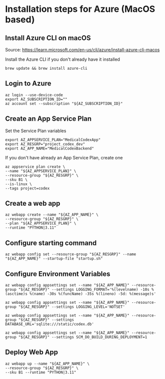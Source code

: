 # Installation steps for Azure (MacOS based)

## Install Azure CLI on macOS

Source: <https://learn.microsoft.com/en-us/cli/azure/install-azure-cli-macos>

Install the Azure CLI if you don't already have it installed

```shell
brew update && brew install azure-cli
```

## Login to Azure

```shell
az login --use-device-code
export AZ_SUBSCRIPTION_ID=""
az account set --subscription "${AZ_SUBSCRIPTION_ID}"
```

## Create an App Service Plan

Set the Service Plan variables

```shell
export AZ_APPSERVICE_PLAN="MedicalCodexApp"
export AZ_RESGRP="project_codex_dev"
export AZ_APP_NAME="MedicalCodexBackend"
```

If you don't have already an App Service Plan, create one

```shell
az appservice plan create \
--name "${AZ_APPSERVICE_PLAN}" \
--resource-group "${AZ_RESGRP}" \
--sku B1 \
--is-linux \
--tags project=codex
```

## Create a web app

```shell
az webapp create --name "${AZ_APP_NAME}" \
--resource-group "${AZ_RESGRP}" \
--plan "${AZ_APPSERVICE_PLAN}" \
--runtime "PYTHON|3.11"
```

## Configure starting command

```shell
az webapp config set --resource-group "${AZ_RESGRP}" --name "${AZ_APP_NAME}" --startup-file "startup.sh"
```

## Configure Environment Variables

```shell
az webapp config appsettings set --name "${AZ_APP_NAME}" --resource-group "${AZ_RESGRP}" --settings LOGGING_FORMAT='%(levelname) -10s %(asctime)s %(name) -30s %(funcName) -35s %(lineno) -5d: %(message)s'

az webapp config appsettings set --name "${AZ_APP_NAME}" --resource-group "${AZ_RESGRP}" --settings LOGGING_LEVEL='NOTSET'

az webapp config appsettings set --name "${AZ_APP_NAME}" --resource-group "${AZ_RESGRP}" --settings DATABASE_URL='sqlite:///static/codex.db'

az webapp config appsettings set --name "${AZ_APP_NAME}" --resource-group "${AZ_RESGRP}" --settings SCM_DO_BUILD_DURING_DEPLOYMENT=1
```

## Deploy Web App

```
az webapp up --name "${AZ_APP_NAME}" \
--resource-group "${AZ_RESGRP}" \
--sku B1 --runtime "PYTHON|3.11"
```
